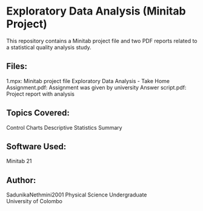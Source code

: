 # Exploratory Data Analysis (Minitab Project)

This repository contains a Minitab project file and two PDF reports related to a statistical quality analysis study.

## Files:
1.mpx: Minitab project file
Exploratory Data Analysis - Take Home Assignment.pdf: Assignment was given by university
Answer script.pdf: Project report with analysis

## Topics Covered:
Control Charts
Descriptive Statistics
Summary

## Software Used:
Minitab 21

## Author:
SadunikaNethmini2001
Physical Science Undergraduate  
University of Colombo
